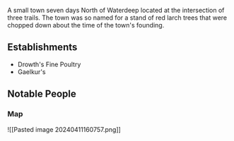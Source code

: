 A small town seven days North of Waterdeep located at the intersection of three trails. The town was so named for a stand of red larch trees that were chopped down about the time of the town's founding.

## Establishments

- Drowth's Fine Poultry
- Gaelkur's

## Notable People

### Map
![[Pasted image 20240411160757.png]]